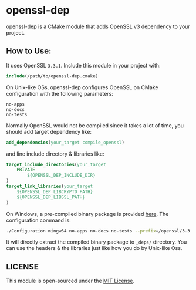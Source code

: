 # openssl-dep

openssl-dep is a CMake module that adds OpenSSL v3 dependency to your project.

## How to Use:

It uses OpenSSL `3.3.1`. Include this module in your project with:

```cmake
include(/path/to/openssl-dep.cmake)
```

On Unix-like OSs, openssl-dep configures OpenSSL on CMake configuration with the following parameters:

```
no-apps
no-docs
no-tests
```

Normally OpenSSL would not be compiled since it takes a lot of time, you should add target dependency like:

```cmake
add_dependencies(your_target compile_openssl)
```

and line include directory & libraries like:

```cmake
target_include_directories(your_target
    PRIVATE
        ${OPENSSL_DEP_INCLUDE_DIR}
)
target_link_libraries(your_target
    ${OPENSSL_DEP_LIBCRYPTO_PATH}
    ${OPENSSL_DEP_LIBSSL_PATH}
)
```

On Windows, a pre-compiled binary package is provided [here](./bin/OpenSSL-3.3.1-MinGW_W64.zip). The configuration command is:

```sh
./Configuration mingw64 no-apps no-docs no-tests --prefix=/openssl/3.3.1
```

It will directly extract the compiled binary package to `_deps/` directory. You can use the headers & the libraries just like how you do by Unix-like Oss.

## LICENSE

This module is open-sourced under the [MIT License](./LICENSE).
